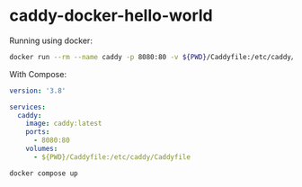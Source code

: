 # caddy-docker-hello-world

Running using docker:

```bash
docker run --rm --name caddy -p 8080:80 -v ${PWD}/Caddyfile:/etc/caddy/Caddyfile caddy:latest
```

With Compose:

```yaml
version: '3.8'

services:
  caddy:
    image: caddy:latest
    ports:
      - 8080:80
    volumes:
      - ${PWD}/Caddyfile:/etc/caddy/Caddyfile
```

```bash
docker compose up
```
